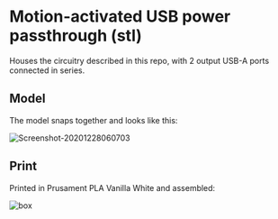 # Motion-activated USB power passthrough (stl)

Houses the circuitry described in this repo, with 2 output USB-A ports connected in series.

## Model

The model snaps together and looks like this:

![Screenshot-20201228060703](https://user-images.githubusercontent.com/102931/103193042-f4a94c80-48d2-11eb-9c77-2a16df3f811c.png)

## Print

Printed in Prusament PLA Vanilla White and assembled:

![box](https://user-images.githubusercontent.com/102931/103192876-469da280-48d2-11eb-9864-ca86f8e404e3.JPG)